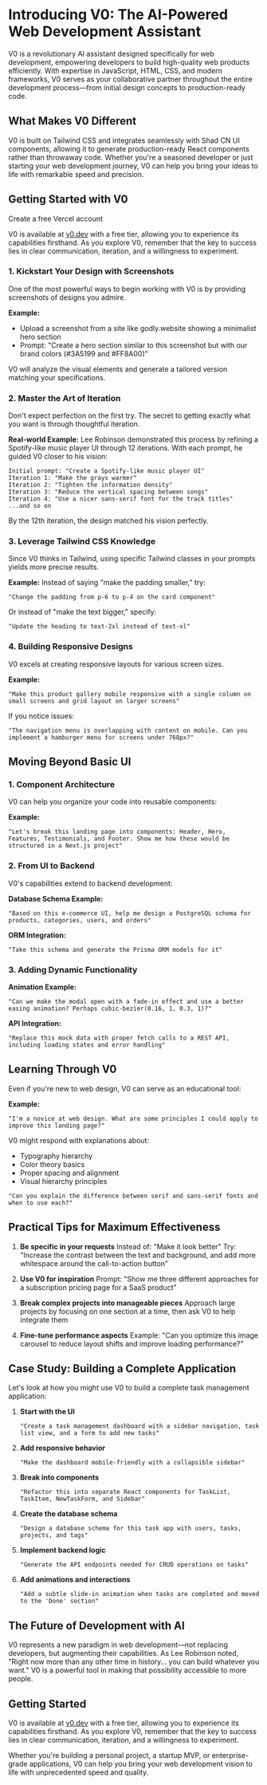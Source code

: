 # Introducing V0: The AI-Powered Web Development Assistant

V0 is a revolutionary AI assistant designed specifically for web development, empowering developers to build high-quality web products efficiently. With expertise in JavaScript, HTML, CSS, and modern frameworks, V0 serves as your collaborative partner throughout the entire development process—from initial design concepts to production-ready code.

## What Makes V0 Different

V0 is built on Tailwind CSS and integrates seamlessly with Shad CN UI components, allowing it to generate production-ready React components rather than throwaway code. Whether you're a seasoned developer or just starting your web development journey, V0 can help you bring your ideas to life with remarkable speed and precision.

## Getting Started with V0

Create a free Vercel account

V0 is available at [v0.dev](https://v0.dev) with a free tier, allowing you to experience its capabilities firsthand. As you explore V0, remember that the key to success lies in clear communication, iteration, and a willingness to experiment.


### 1. Kickstart Your Design with Screenshots

One of the most powerful ways to begin working with V0 is by providing screenshots of designs you admire.

**Example:** 
- Upload a screenshot from a site like godly.website showing a minimalist hero section
- Prompt: "Create a hero section similar to this screenshot but with our brand colors (#3A5199 and #FF8A00)"

V0 will analyze the visual elements and generate a tailored version matching your specifications.

### 2. Master the Art of Iteration

Don't expect perfection on the first try. The secret to getting exactly what you want is through thoughtful iteration.

**Real-world Example:**
Lee Robinson demonstrated this process by refining a Spotify-like music player UI through 12 iterations. With each prompt, he guided V0 closer to his vision:

```
Initial prompt: "Create a Spotify-like music player UI"
Iteration 1: "Make the grays warmer"
Iteration 2: "Tighten the information density"
Iteration 3: "Reduce the vertical spacing between songs"
Iteration 4: "Use a nicer sans-serif font for the track titles"
...and so on
```

By the 12th iteration, the design matched his vision perfectly.

### 3. Leverage Tailwind CSS Knowledge

Since V0 thinks in Tailwind, using specific Tailwind classes in your prompts yields more precise results.

**Example:**
Instead of saying "make the padding smaller," try:
```
"Change the padding from p-6 to p-4 on the card component"
```

Or instead of "make the text bigger," specify:
```
"Update the heading to text-2xl instead of text-xl"
```

### 4. Building Responsive Designs

V0 excels at creating responsive layouts for various screen sizes.

**Example:**
```
"Make this product gallery mobile responsive with a single column on small screens and grid layout on larger screens"
```

If you notice issues:
```
"The navigation menu is overlapping with content on mobile. Can you implement a hamburger menu for screens under 768px?"
```

## Moving Beyond Basic UI

### 1. Component Architecture

V0 can help you organize your code into reusable components:

**Example:**
```
"Let's break this landing page into components: Header, Hero, Features, Testimonials, and Footer. Show me how these would be structured in a Next.js project"
```

### 2. From UI to Backend

V0's capabilities extend to backend development:

**Database Schema Example:**
```
"Based on this e-commerce UI, help me design a PostgreSQL schema for products, categories, users, and orders"
```

**ORM Integration:**
```
"Take this schema and generate the Prisma ORM models for it"
```

### 3. Adding Dynamic Functionality

**Animation Example:**
```
"Can we make the modal open with a fade-in effect and use a better easing animation? Perhaps cubic-bezier(0.16, 1, 0.3, 1)?"
```

**API Integration:**
```
"Replace this mock data with proper fetch calls to a REST API, including loading states and error handling"
```

## Learning Through V0

Even if you're new to web design, V0 can serve as an educational tool:

**Example:**
```
"I'm a novice at web design. What are some principles I could apply to improve this landing page?"
```

V0 might respond with explanations about:
- Typography hierarchy
- Color theory basics
- Proper spacing and alignment
- Visual hierarchy principles

```
"Can you explain the difference between serif and sans-serif fonts and when to use each?"
```

## Practical Tips for Maximum Effectiveness

1. **Be specific in your requests**
   Instead of: "Make it look better"
   Try: "Increase the contrast between the text and background, and add more whitespace around the call-to-action button"

2. **Use V0 for inspiration**
   Prompt: "Show me three different approaches for a subscription pricing page for a SaaS product"

3. **Break complex projects into manageable pieces**
   Approach large projects by focusing on one section at a time, then ask V0 to help integrate them

4. **Fine-tune performance aspects**
   Example: "Can you optimize this image carousel to reduce layout shifts and improve loading performance?"

## Case Study: Building a Complete Application

Let's look at how you might use V0 to build a complete task management application:

1. **Start with the UI**
   ```
   "Create a task management dashboard with a sidebar navigation, task list view, and a form to add new tasks"
   ```

2. **Add responsive behavior**
   ```
   "Make the dashboard mobile-friendly with a collapsible sidebar"
   ```

3. **Break into components**
   ```
   "Refactor this into separate React components for TaskList, TaskItem, NewTaskForm, and Sidebar"
   ```

4. **Create the database schema**
   ```
   "Design a database schema for this task app with users, tasks, projects, and tags"
   ```

5. **Implement backend logic**
   ```
   "Generate the API endpoints needed for CRUD operations on tasks"
   ```

6. **Add animations and interactions**
   ```
   "Add a subtle slide-in animation when tasks are completed and moved to the 'Done' section"
   ```

## The Future of Development with AI

V0 represents a new paradigm in web development—not replacing developers, but augmenting their capabilities. As Lee Robinson noted, "Right now more than any other time in history... you can build whatever you want." V0 is a powerful tool in making that possibility accessible to more people.

## Getting Started

V0 is available at [v0.dev](https://v0.dev) with a free tier, allowing you to experience its capabilities firsthand. As you explore V0, remember that the key to success lies in clear communication, iteration, and a willingness to experiment.

Whether you're building a personal project, a startup MVP, or enterprise-grade applications, V0 can help you bring your web development vision to life with unprecedented speed and quality.
